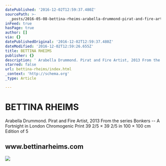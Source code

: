 ```yaml
---
datePublished: '2016-12-02T12:59:37.480Z'
sourcePath: >-
  _posts/2016-05-08-bettina-rheims-arabella-drummond-pirat-and-fire-artist-201.md
inFeed: true
hasPage: true
author: []
via: {}
datePublishedOriginal: '2016-12-02T12:59:37.480Z'
dateModified: '2016-12-02T12:59:26.655Z'
title: BETTINA RHEIMS
publisher: {}
description: ' Arabella Drummond. Pirat and Fire Artist, 2013 From the series Bonkers – A Fortnight in London Chromogenic Print 39 2/5 × 39 2/5 in 100 × 100 cm Edition of 5'
starred: false
url: bettina-rheims/index.html
_context: 'http://schema.org'
_type: Article

---
```

# BETTINA RHEIMS

Arabella Drummond. Pirat and Fire Artist, 2013 From the series Bonkers -- A Fortnight in London Chromogenic Print 39 2/5 × 39 2/5 in 100 × 100 cm Edition of 5

<article style=""><h1>www.bettinarheims.com</h1></article>

![](https://scontent.cdninstagram.com/t51.2885-15/sh0.08/e35/p640x640/15306678_146189672528015_153768191498125312_n.jpg?ig_cache_key=MTM5NTcyNjM4MDc4MDQ2NDEyNQ%3D%3D.2)